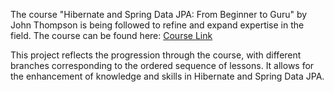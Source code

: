 The course "Hibernate and Spring Data JPA: From Beginner to Guru" by John Thompson is being followed to refine and expand expertise in the field. 
The course can be found here: [Course Link](https://www.udemy.com/course/hibernate-and-spring-data-jpa-beginner-to-guru/?couponCode=24T2MT070225)

This project reflects the progression through the course, with different branches corresponding to the ordered sequence of lessons.
It allows for the enhancement of knowledge and skills in Hibernate and Spring Data JPA.

